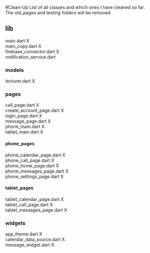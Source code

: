 #Clean-Up
List of all classes and which ones I have cleaned so far.  
The old_pages and testing folders will be removed  

## lib
main.dart X  
main_copy.dart X  
firebase_connector.dart X  
notification_service.dart

### models
lecturer.dart X

### pages
call_page.dart X  
create_account_page.dart X  
login_page.dart X  
message_page.dart X  
phone_main.dart X  
tablet_main.dart X

#### phone_pages
phone_calendar_page.dart X  
phone_call_page.dart X  
phone_home_page.dart X  
phone_messages_page.dart X  
phone_settings_page.dart X

#### tablet_pages
tablet_calendar_page.dart X  
tablet_call_page.dart X  
tablet_messages_page.dart X  

### widgets
app_theme.dart X  
calendar_data_source.dart X  
message_widget.dart X
